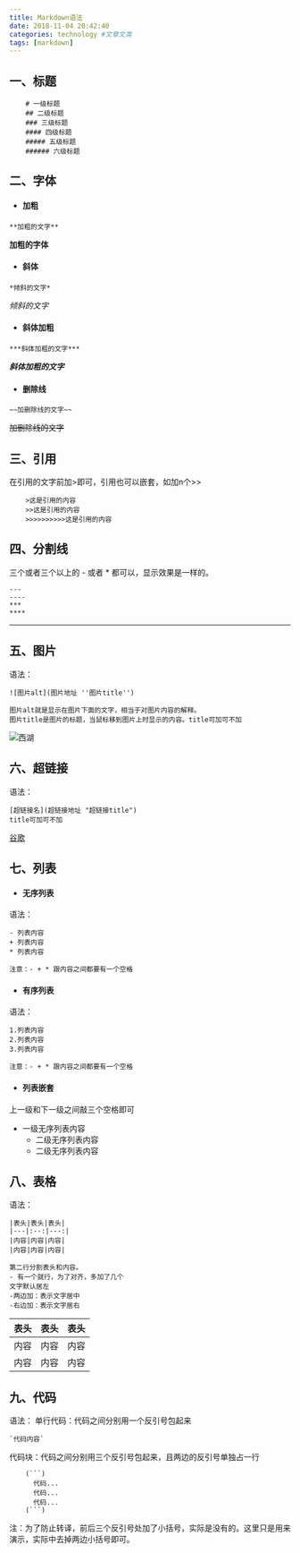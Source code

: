 ```yaml
---
title: Markdown语法
date: 2018-11-04 20:42:40
categories: technology #文章文类
tags: [markdown]
---
```


## 一、标题
```
    # 一级标题
    ## 二级标题
    ### 三级标题
    #### 四级标题
    ##### 五级标题
    ###### 六级标题
```

## 二、字体
- #### 加粗
```
**加粗的文字**
```
**加粗的字体**

- #### 斜体
```
*倾斜的文字*
```
*倾斜的文字*

- #### 斜体加粗
```
***斜体加粗的文字***
```
***斜体加粗的文字***

- #### 删除线
```
~~加删除线的文字~~
```
~~加删除线的文字~~

## 三、引用
在引用的文字前加>即可，引用也可以嵌套，如加n个>>
```
    >这是引用的内容
    >>这是引用的内容
    >>>>>>>>>>这是引用的内容
```

## 四、分割线
三个或者三个以上的 - 或者 * 都可以，显示效果是一样的。
```
---
----
***
****
```
---

## 五、图片
语法：
```
![图片alt](图片地址 ''图片title'')

图片alt就是显示在图片下面的文字，相当于对图片内容的解释。
图片title是图片的标题，当鼠标移到图片上时显示的内容。title可加可不加
```
![西湖](https://timgsa.baidu.com/timg?image&quality=80&size=b9999_10000&sec=1541348041923&di=afe7489e2d740ed9168cf3eb047a66fc&imgtype=0&src=http%3A%2F%2Fimgsrc.baidu.com%2Fimgad%2Fpic%2Fitem%2F4034970a304e251fef35e3c2ac86c9177e3e53cd.jpg "西湖")

## 六、超链接
语法：
```
[超链接名](超链接地址 "超链接title")
title可加可不加
```
[谷歌](http://google.com)

## 七、列表
- #### 无序列表
语法：
```
- 列表内容
+ 列表内容
* 列表内容

注意：- + * 跟内容之间都要有一个空格
```

- #### 有序列表
语法：
```
1.列表内容
2.列表内容
3.列表内容

注意：- + * 跟内容之间都要有一个空格
```

- #### 列表嵌套
上一级和下一级之间敲三个空格即可
- 一级无序列表内容
   - 二级无序列表内容
   - 二级无序列表内容

## 八、表格
语法：
```
|表头|表头|表头|
|---|:--:|---:|
|内容|内容|内容|
|内容|内容|内容|

第二行分割表头和内容。
- 有一个就行，为了对齐，多加了几个
文字默认居左
-两边加：表示文字居中
-右边加：表示文字居右
```
表头|表头|表头
---|:--:|---:
内容|内容|内容
内容|内容|内容

## 九、代码
语法：
单行代码：代码之间分别用一个反引号包起来
```
`代码内容`
```

代码块：代码之间分别用三个反引号包起来，且两边的反引号单独占一行
```
    (```)
      代码...
      代码...
      代码...
    (```)
```
注：为了防止转译，前后三个反引号处加了小括号，实际是没有的。这里只是用来演示，实际中去掉两边小括号即可。
